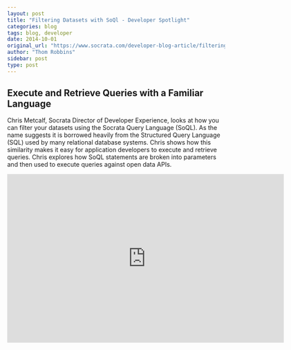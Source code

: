 ```yaml
---
layout: post
title: "Filtering Datasets with SoQl - Developer Spotlight"
categories: blog
tags: blog, developer
date: 2014-10-01
original_url: "https://www.socrata.com/developer-blog-article/filtering-datasets-soql-developer-spotlight/"
author: "Thom Robbins"
sidebar: post
type: post
---
```


## Execute and Retrieve Queries with a Familiar Language

Chris Metcalf, Socrata Director of Developer Experience, looks at how you can filter your datasets using the Socrata Query Language (SoQL). As the name suggests it is borrowed heavily from the Structured Query Language (SQL) used by many relational database systems. Chris shows how this similarity makes it easy for application developers to execute and retrieve queries. Chris explores how SoQL statements are broken into parameters and then used to execute queries against open data APIs.

<iframe id="ytplayer" type="text/html" width="640" height="390" src="https://www.youtube.com/embed/Ui_4cr_r8u0?autoplay=0" frameborder="0">You must enable iFrames</iframe>


